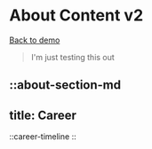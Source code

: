 # About Content v2

[Back to demo](/demo)

> I'm just testing this out

::about-section-md
---
title: Career
---

  ::career-timeline
::
